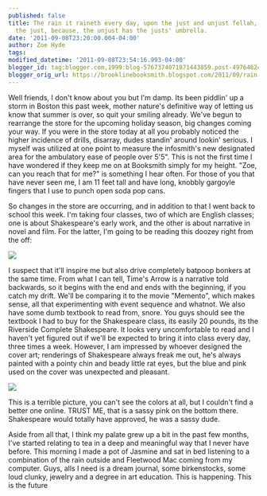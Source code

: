 ```yaml
---
published: false
title: The rain it raineth every day, upon the just and unjust fellah, but more upon
  the just, because, the unjust has the justs' umbrella.
date: '2011-09-08T23:20:00.004-04:00'
author: Zoe Hyde
tags:
modified_datetime: '2011-09-08T23:54:16.993-04:00'
blogger_id: tag:blogger.com,1999:blog-5767374071871443859.post-497648244902003621
blogger_orig_url: https://brooklinebooksmith.blogspot.com/2011/09/rain-it-raineth-every-day-upon-just-and.html
---
```

Well friends, I don't know about you but I'm damp. Its been piddlin' up a storm in Boston this past week, mother nature's definitive way of letting us know that summer is over, so quit your smiling already. We've begun to rearrange the store for the upcoming holiday season, big changes coming your way. If you were in the store today at all you probably noticed the higher incidence of drills, disarray, dudes standin' around lookin' serious. I myself was utilized at one point to measure the infosmith's new designated area for the ambulatory ease of people over 5'5". This is not the first time I have wondered if they keep me on at Booksmith simply for my height. "Zoe, can you reach that for me?" is something I hear often. For those of you that have never seen me, I am 11 feet tall and have long, knobbly gargoyle fingers that I use to punch open soda pop cans.

So changes in the store are occurring, and in addition to that I went back to school this week. I'm taking four classes, two of which are English classes; one is about Shakespeare's early work, and the other is about narrative in novel and film. For the latter, I'm going to be reading this doozey right from the off:

![](https://photo.goodreads.com/books/1167388925l/23031.jpg)

I suspect that it'll inspire me but also drive completely batpoop bonkers at the same time. From what I can tell, Time's Arrow is a narrative told backwards, so it begins with the end and ends with the beginning, if you catch my drift. We'll be comparing it to the movie "Memento", which makes sense, all that experimenting with event sequence and whatnot. We also have some dumb textbook to read from, snore. You guys should see the textbook I had to buy for the Shakespeare class, its easily 20 pounds, its the Riverside Complete Shakespeare. It looks very uncomfortable to read and I haven't yet figured out if we'll be expected to bring it into class every day, three times a week. However, I am impressed by whoever designed the cover art; renderings of Shakespeare always freak me out, he's always painted with a pointy chin and beady little rat eyes, but the blue and pink used on the cover was unexpected and pleasant.

![](https://img.photobucket.com/albums/v373/Nuhbrans/Snapshot_20110907_1.jpg)

This is a terrible picture, you can't see the colors at all, but I couldn't find a better one online. TRUST ME, that is a sassy pink on the bottom there. Shakespeare would totally have approved, he was a sassy dude.

Aside from all that, I think my palate grew up a bit in the past few months, I've started relating to tea in a deep and meaningful way that I never have before. This morning I made a pot of Jasmine and sat in bed listening to a combination of the rain outside and Fleetwood Mac coming from my computer. Guys, alls I need is a dream journal, some birkenstocks, some loud clunky, jewelry and a degree in art education. This is happening. This is the future